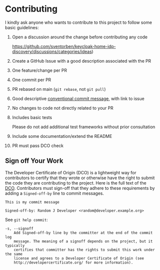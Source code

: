 # Contributing

I kindly ask anyone who wants to contribute to this project to follow some basic guidelines:

1. Open a discussion around the change before contributing any code

   https://github.com/sventorben/keycloak-home-idp-discovery/discussions/categories/ideas)
2. Create a GitHub Issue with a good description associated with the PR
4. One feature/change per PR
5. One commit per PR 
6. PR rebased on main (`git rebase`, not `git pull`) 
7. Good descriptive [conventional commit message](https://www.conventionalcommits.org/en/v1.0.0/), with link to issue
8. No changes to code not directly related to your PR
9. Includes basic tests

   Please do not add additional test frameworks without prior consultation
10. Include some documentation/extend the README
11. PR must pass DCO check

## Sign off Your Work

The Developer Certificate of Origin (DCO) is a lightweight way for contributors to certify that they wrote or otherwise have the right to submit the code they are contributing to the project. Here is the full text of the [DCO](http://developercertificate.org/). Contributors must sign-off that they adhere to these requirements by adding a `Signed-off-by` line to commit messages.

```text
This is my commit message

Signed-off-by: Random J Developer <random@developer.example.org>
```

See `git help commit`:

```text
-s, --signoff
    Add Signed-off-by line by the committer at the end of the commit log
    message. The meaning of a signoff depends on the project, but it typically
    certifies that committer has the rights to submit this work under the same
    license and agrees to a Developer Certificate of Origin (see
    http://developercertificate.org/ for more information).
```
